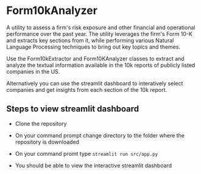 # Form10kAnalyzer
A utility to assess a firm's risk exposure and other financial and operational performance over the past year. The utility leverages the firm's Form 10-K and extracts key sections from it, while performing various Natural Language Processing techniques to bring out key topics and themes.


Use the Form10kExtractor and Form10KAnalyzer classes to extract and analyze the textual information available in the 10k reports of publicly listed companies in the US.

Alternatively you can use the streamlit dashboard to interatively select companies and get insights from each section of the 10k report.

## Steps to view streamlit dashboard

* Clone the repository

* On your command prompt change directory to the folder where the repository is downloaded

* On your command promt type `streamlit run src/app.py`

* You should be able to view the interactive streamlit dashboard
